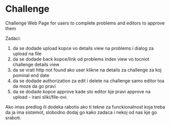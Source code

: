 # Challenge
Challenge Web Page for users to complete problems and editors to approve them

Zadaci:
1) da se dodade upload kopce vo details view na problems i dialog za upload na file
2) da se dodade back kopce/link od problems index view vo tocniot challenge details view
3) da se vrati http not found ako user klikne na details za challenge za koj pominal end date
4) da se dodade authorization za edit i delete na challenge samo editor toa da moze da go pravi
5) da se dodade kopce approve kade sto editor kje pravi approve na upload - irani sliki/file-ovi.

Ako imas predlog ili dodeka rabotis ako ti tekne za funckionalnost koja treba da ja ima sistemot, 
slobodno dodaj go kako zadaca i nekoj od nas kje go sraboti.
